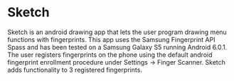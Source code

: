 # Sketch
Sketch is an android drawing app that lets the user program drawing menu functions with fingerprints.
This app uses the Samsung Fingerprint API Spass and has been tested on a Samsung Galaxy S5 running Android 6.0.1.
The user registers fingerprints on the phone using the default android fingerprint enrollment procedure
under Settings -> Finger Scanner. 
Sketch adds functionality to 3 registered fingerprints.
